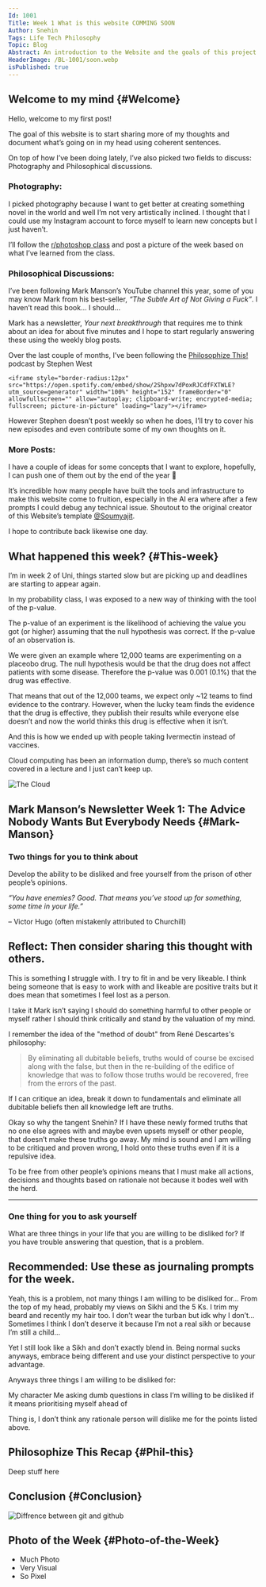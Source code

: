 ```yaml
---
Id: 1001
Title: Week 1 What is this website COMMING SOON
Author: Snehin
Tags: Life Tech Philosophy
Topic: Blog
Abstract: An introduction to the Website and the goals of this project.
HeaderImage: /BL-1001/soon.webp
isPublished: true
---
```



## Welcome to my mind {#Welcome}

Hello, welcome to my first post!

The goal of this website is to start sharing more of my thoughts and document what’s going on in my head using coherent sentences. 

On top of how I’ve been doing lately, I’ve also picked two fields to discuss: Photography and Philosophical discussions.

### Photography:

I picked photography because I want to get better at creating something novel in the world and well I’m not very artistically inclined. I thought that I could use my Instagram account to force myself to learn new concepts but I just haven’t.

I’ll follow the [r/photoshop class](http://www.r-photoclass.com/) and post a picture of the week based on what I’ve learned from the class.

### Philosophical Discussions:

I’ve been following Mark Manson’s YouTube channel this year, some of you may know Mark from his best-seller, *“The Subtle Art of Not Giving a Fuck”*. I haven’t read this book… I should…

Mark has a newsletter, *Your next breakthrough* that requires me to think about an idea for about five minutes and I hope to start regularly answering these using the weekly blog posts.

Over the last couple of months, I’ve been following the [Philosophize This!](https://open.spotify.com/show/2Shpxw7dPoxRJCdfFXTWLE?si=b571b814482248d2) podcast by Stephen West

`<iframe style="border-radius:12px" src="https://open.spotify.com/embed/show/2Shpxw7dPoxRJCdfFXTWLE?utm_source=generator" width="100%" height="152" frameBorder="0" allowfullscreen="" allow="autoplay; clipboard-write; encrypted-media; fullscreen; picture-in-picture" loading="lazy"></iframe>`

However Stephen doesn’t post weekly so when he does, I’ll try to cover his new episodes and even contribute some of my own thoughts on it.

### More Posts:

I have a couple of ideas for some concepts that I want to explore, hopefully, I can push one of them out by the end of the year 🤞

It’s incredible how many people have built the tools and infrastructure to make this website come to fruition, especially in the AI era where after a few prompts I could debug any technical issue. Shoutout to the original creator of this Website’s template [@Soumyajit](https://x.com/Soumyajit4419).

I hope to contribute back likewise one day.

## What happened this week? {#This-week}

I’m in week 2 of Uni, things started slow but are picking up and deadlines are starting to appear again.

In my probability class, I was exposed to a new way of thinking with the tool of the p-value.

The p-value of an experiment is the likelihood of achieving the value you got (or higher) assuming that the null hypothesis was correct. If the p-value of an observation is.

We were given an example where 12,000 teams are experimenting on a placeobo drug. The null hypothesis would be that the drug does not affect patients with some disease. Therefore the p-value was 0.001 (0.1%) that the drug was effective.

That means that out of the 12,000 teams, we expect only ~12 teams to find evidence to the contrary. However, when the lucky team finds the evidence that the drug is effective, they publish their results while everyone else doesn’t and now the world thinks this drug is effective when it isn’t.

And this is how we ended up with people taking Ivermectin instead of vaccines.

Cloud computing has been an information dump, there’s so much content covered in a lecture and I just can’t keep up.

![The Cloud](/BL-1001/cloud_brain.png)



## Mark Manson’s Newsletter Week 1: The Advice Nobody Wants But Everybody Needs {#Mark-Manson}

### Two things for you to think about
Develop the ability to be disliked and free yourself from the prison of other people’s opinions.

*“You have enemies? Good. That means you’ve stood up for something, some time in your life.”*

– Victor Hugo (often mistakenly attributed to Churchill)

Reflect: Then consider sharing this thought with others.
---

This is something I struggle with. I try to fit in and be very likeable. I think being someone that is easy to work with and likeable are positive traits but it does mean that sometimes I feel lost as a person.

I take it Mark isn’t saying I should do something harmful to other people or myself rather I should think critically and stand by the valuation of my mind.

I remember the idea of the "method of doubt" from René Descartes's philosophy:

> By eliminating all dubitable beliefs, truths would of course be excised along with the false, but then in the re-building of the edifice of knowledge that was to follow those truths would be recovered, free from the errors of the past.

If I can critique an idea, break it down to fundamentals and eliminate all dubitable beliefs then all knowledge left are truths.

Okay so why the tangent Snehin? If I have these newly formed truths that no one else agrees with and maybe even upsets myself or other people, that doesn’t make these truths go away. My mind is sound and I am willing to be critiqued and proven wrong, I hold onto these truths even if it is a repulsive idea. 

To be free from other people’s opinions means that I must make all actions, decisions and thoughts based on rationale not because it bodes well with the herd.

---
### One thing for you to ask yourself

What are three things in your life that you are willing to be disliked for? If you have trouble answering that question, that is a problem.

Recommended: Use these as journaling prompts for the week.
---
Yeah, this is a problem, not many things I am willing to be disliked for… From the top of my head, probably my views on Sikhi and the 5 Ks. I trim my beard and recently my hair too. I don’t wear the turban but idk why I don’t… Sometimes I think I don’t deserve it because I’m not a real sikh or because I’m still a child…

Yet I still look like a Sikh and don’t exactly blend in. Being normal sucks anyways, embrace being different and use your distinct perspective to your advantage.

Anyways three things I am willing to be disliked for:

My character
Me asking dumb questions in class
I’m willing to be disliked if it means prioritising myself ahead of 

Thing is, I don’t think any rationale person will dislike me for the points listed above.


## Philosophize This Recap {#Phil-this}

Deep stuff here 
## Conclusion {#Conclusion}

![Diffrence between git and github](/BL-1001/gitVsGithub.webp)

## Photo of the Week {#Photo-of-the-Week}

- Much Photo
- Very Visual
- So Pixel
